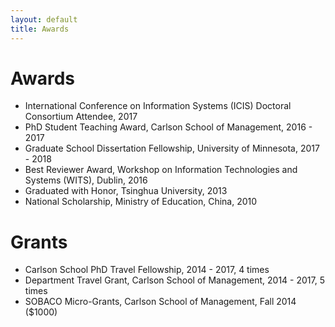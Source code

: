 ```yaml
---
layout: default
title: Awards
---
```


# Awards
  * International Conference on Information Systems (ICIS) Doctoral Consortium Attendee, 2017
  * PhD Student Teaching Award, Carlson School of Management, 2016 - 2017
  * Graduate School Dissertation Fellowship, University of Minnesota, 2017 - 2018
  * Best Reviewer Award, Workshop on Information Technologies and Systems (WITS), Dublin, 2016
  * Graduated with Honor, Tsinghua University, 2013
  * National Scholarship, Ministry of Education, China, 2010

# Grants
  * Carlson School PhD Travel Fellowship, 2014 - 2017, 4 times
  * Department Travel Grant, Carlson School of Management, 2014 - 2017, 5 times
  * SOBACO Micro-Grants, Carlson School of Management, Fall 2014 ($1000)